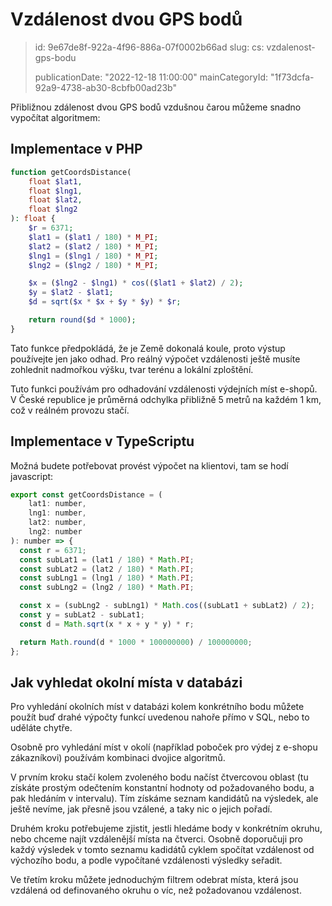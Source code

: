 Vzdálenost dvou GPS bodů
========================

> id: 9e67de8f-922a-4f96-886a-07f0002b66ad
> slug:
> 	cs: vzdalenost-gps-bodu
> 
> publicationDate: "2022-12-18 11:00:00"
> mainCategoryId: "1f73dcfa-92a9-4738-ab30-8cbfb00ad23b"

Přibližnou zdálenost dvou GPS bodů vzdušnou čarou můžeme snadno vypočítat algoritmem:

Implementace v PHP
------------------

```php
function getCoordsDistance(
	float $lat1,
	float $lng1,
	float $lat2,
	float $lng2
): float {
	$r = 6371;
	$lat1 = ($lat1 / 180) * M_PI;
	$lat2 = ($lat2 / 180) * M_PI;
	$lng1 = ($lng1 / 180) * M_PI;
	$lng2 = ($lng2 / 180) * M_PI;

	$x = ($lng2 - $lng1) * cos(($lat1 + $lat2) / 2);
	$y = $lat2 - $lat1;
	$d = sqrt($x * $x + $y * $y) * $r;

	return round($d * 1000);
}
```

Tato funkce předpokládá, že je Země dokonalá koule, proto výstup používejte jen jako odhad. Pro reálný výpočet vzdálenosti ještě musíte zohlednit nadmořkou výšku, tvar terénu a lokální zploštění.

Tuto funkci používám pro odhadování vzdálenosti výdejních míst e-shopů. V České republice je průměrná odchylka přibližně 5 metrů na každém 1 km, což v reálném provozu stačí.

Implementace v TypeScriptu
--------------------------

Možná budete potřebovat provést výpočet na klientovi, tam se hodí javascript:

```js
export const getCoordsDistance = (
    lat1: number,
    lng1: number,
    lat2: number,
    lng2: number
): number => {
  const r = 6371;
  const subLat1 = (lat1 / 180) * Math.PI;
  const subLat2 = (lat2 / 180) * Math.PI;
  const subLng1 = (lng1 / 180) * Math.PI;
  const subLng2 = (lng2 / 180) * Math.PI;

  const x = (subLng2 - subLng1) * Math.cos((subLat1 + subLat2) / 2);
  const y = subLat2 - subLat1;
  const d = Math.sqrt(x * x + y * y) * r;

  return Math.round(d * 1000 * 100000000) / 100000000;
};
```

Jak vyhledat okolní místa v databázi
------------------------------------

Pro vyhledání okolních míst v databázi kolem konkrétního bodu můžete použít buď drahé výpočty funkcí uvedenou nahoře přímo v SQL, nebo to uděláte chytře.

Osobně pro vyhledání míst v okolí (například poboček pro výdej z e-shopu zákazníkovi) používám kombinaci dvojice algoritmů.

V prvním kroku stačí kolem zvoleného bodu načíst čtvercovou oblast (tu získáte prostým odečtením konstantní hodnoty od požadovaného bodu, a pak hledáním v intervalu). Tím získáme seznam kandidátů na výsledek, ale ještě nevíme, jak přesně jsou vzálené, a taky nic o jejich pořadí.

Druhém kroku potřebujeme zjistit, jestli hledáme body v konkrétním okruhu, nebo chceme najít vzdálenější místa na čtverci. Osobně doporučuji pro každý výsledek v tomto seznamu kadidátů cyklem spočítat vzdálenost od výchozího bodu, a podle vypočítané vzdálenosti výsledky seřadit.

Ve třetím kroku můžete jednoduchým filtrem odebrat místa, která jsou vzdálená od definovaného okruhu o víc, než požadovanou vzdálenost.
